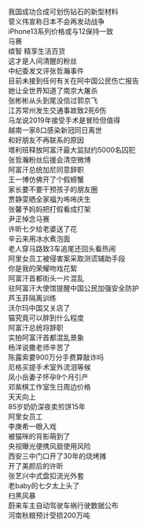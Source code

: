 我国成功合成可划伤钻石的新型材料  
菅义伟宣称日本不会再发动战争  
iPhone13系列价格或与12保持一致  
马赛  
缤智 精享生活百货  
这才是人间清醒的粉丝  
中纪委发文评张哲瀚事件  
目前未接到任何有关在阿中国公民伤亡报告  
她让全世界知道了南京大屠杀  
张彬彬从头到尾没信过郭京飞  
江苏常州发生交通事故致2死6伤  
马龙说2019年接受手术是冒险但值得  
越南一家8口感染新冠同日离世  
和好朋友不再联系的原因  
塔利班释放阿富汗最大监狱约5000名囚犯  
张哲瀚粉丝后援会清空微博  
阿富汗总统加尼同意辞职  
王一博仿佛开了个假螃蟹  
家长要不要干预孩子的朋友圈  
贾静雯晒全家福为咘咘庆生  
张馨予妈妈把打假看成打架  
尹正悼念马赛  
许昕七夕给老婆送了花  
辛云来用冰水煮泡面  
老人穿马路致3车追尾还回头看热闹  
阿里女员工被侵害案采取测谎辅助手段  
你是我的荣耀吻戏花絮  
阿富汗首都街头一片混乱  
驻阿富汗大使馆提醒中国公民加强安全防护  
芦玉菲隔离训练  
沃尔玛中国又关店了  
猫究竟可以胖到什么程度  
阿富汗总统将辞职  
实拍阿富汗首都混乱景象  
杨洋说撒老师辛苦了  
陈露索要900万分手费算敲诈吗  
尼格买提手术室外流泪等候  
凤小岳妻子怀孕9个月引产  
邓紫棋工作室生日周边价格  
天天向上  
85岁奶奶深夜卖煎饼15年  
阿里女员工  
李庚希一眼入戏  
被猫咪的背影萌到了  
央视曝光便携风扇使用风险  
西安三中门口开了30年的烧烤摊  
开了美颜后的许昕  
张艺兴中式盘扣流光外套  
老baby的七夕太上头了  
扫黑风暴  
蔚来车主自动驾驶车祸行驶数据公布  
河南秋粮预计受损200万吨  
